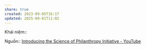 ```yaml
---
share: true
created: 2023-09-05T16:17
updated: 2025-09-01T11:02
---
```

Khái niệm:: 

Nguồn:: [Introducing the Science of Philanthropy Initiative - YouTube](https://www.youtube.com/watch?v=LpFJffiVPVI)
